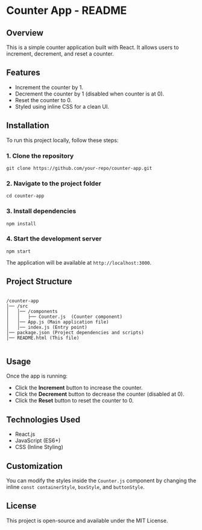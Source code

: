 <h1>Counter App - README</h1>

<h2>Overview</h2>
    <p>This is a simple counter application built with React. It allows users to increment, decrement, and reset a counter.</p>

<h2>Features</h2>
    <ul>
        <li>Increment the counter by 1.</li>
        <li>Decrement the counter by 1 (disabled when counter is at 0).</li>
        <li>Reset the counter to 0.</li>
        <li>Styled using inline CSS for a clean UI.</li>
    </ul>

<h2>Installation</h2>
    <p>To run this project locally, follow these steps:</p>

<h3>1. Clone the repository</h3>
    <pre><code>git clone https://github.com/your-repo/counter-app.git</code></pre>

<h3>2. Navigate to the project folder</h3>
    <pre><code>cd counter-app</code></pre>

<h3>3. Install dependencies</h3>
    <pre><code>npm install</code></pre>

<h3>4. Start the development server</h3>
    <pre><code>npm start</code></pre>
    <p>The application will be available at <code>http://localhost:3000</code>.</p>

<h2>Project Structure</h2>
    <pre><code>
/counter-app
│── /src
│   │── /components
│   │   ├── Counter.js  (Counter component)
│   │── App.js (Main application file)
│   │── index.js (Entry point)
│── package.json (Project dependencies and scripts)
│── README.html (This file)
    </code></pre>

<h2>Usage</h2>
    <p>Once the app is running:</p>
    <ul>
        <li>Click the <strong>Increment</strong> button to increase the counter.</li>
        <li>Click the <strong>Decrement</strong> button to decrease the counter (disabled at 0).</li>
        <li>Click the <strong>Reset</strong> button to reset the counter to 0.</li>
    </ul>

<h2>Technologies Used</h2>
    <ul>
        <li>React.js</li>
        <li>JavaScript (ES6+)</li>
        <li>CSS (Inline Styling)</li>
    </ul>

<h2>Customization</h2>
    <p>You can modify the styles inside the <code>Counter.js</code> component by changing the inline <code>const containerStyle</code>, <code>boxStyle</code>, and <code>buttonStyle</code>.</p>

<h2>License</h2>
    <p>This project is open-source and available under the MIT License.</p>
